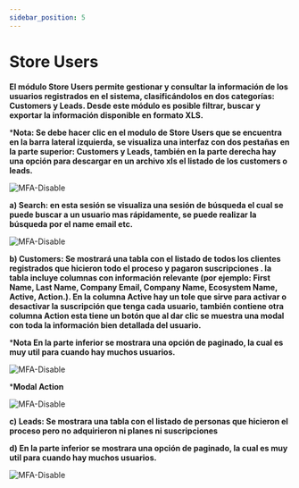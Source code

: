 ```yaml
---
sidebar_position: 5
---
```


# Store Users

**El módulo Store Users permite gestionar y consultar la información de los usuarios registrados en el sistema, clasificándolos en dos categorías: Customers y Leads. Desde este módulo es posible filtrar, buscar y exportar la información disponible en formato XLS.**

***Nota: Se debe hacer clic en el modulo de Store Users que se encuentra en la barra lateral izquierda, se visualiza una interfaz con dos pestañas en la parte superior: Customers y Leads, también en la parte derecha hay una opción para descargar en un archivo xls el listado de los customers o leads.**

![MFA-Disable](/img/backoffice-user/store_users_backoffice.png)

**a) Search: en esta sesión se visualiza una sesión de búsqueda el cual se puede buscar a un usuario mas rápidamente, se puede realizar la búsqueda por el name email etc.**

![MFA-Disable](/img/backoffice-user/searh_store_user_backoffice.png)

**b) Customers: Se mostrará una tabla con el listado de todos los clientes registrados que hicieron todo el proceso y pagaron suscripciones . la tabla incluye columnas con información relevante (por ejemplo: First Name, Last Name, Company Email, Company Name, Ecosystem Name, Active, Action.). En la columna Active hay un tole que sirve para activar o desactivar la suscripción que tenga cada usuario, también contiene otra columna Action esta tiene un botón que al dar clic se muestra una modal con toda la información bien detallada del usuario.**

***Nota En la parte inferior se mostrara una opción de paginado, la cual es muy util para cuando hay muchos usuarios.**

![MFA-Disable](/img/backoffice-user/customer_list_store_user_backoffice.png)

***Modal Action**

![MFA-Disable](/img/backoffice-user/modal_store_user_action_backoffice.png)

**c) Leads: Se mostrara una tabla con el listado de personas que hicieron el proceso pero no adquirieron ni planes ni suscripciones**

**d) En la parte inferior se mostrara una opción de paginado, la cual es muy util para cuando hay muchos usuarios.**

![MFA-Disable](/img/backoffice-user/leads_list_store_user_backoffice.png)